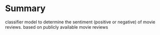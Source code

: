 # Summary
classifier model to determine the sentiment (positive or negative) of movie reviews. based on publicly available movie reviews 
